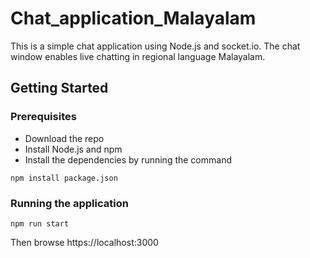 # Chat_application_Malayalam
This is a simple chat application using Node.js and socket.io. The chat window enables live chatting in regional language Malayalam.
## Getting Started

### Prerequisites
- Download the repo
- Install Node.js and npm
- Install the dependencies by running the command
```
npm install package.json
```
### Running the application
 ```
 npm run start
 ```
 Then browse https://localhost:3000
